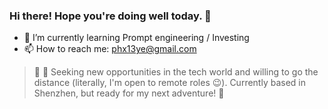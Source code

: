 ### Hi there! Hope you're doing well today. 👋

- 🌱 I’m currently learning Prompt engineering / Investing
- 📫 How to reach me: [phx13ye@gmail.com](mailto:phx13ye@gmail.com)

> 💼 👀 Seeking new opportunities in the tech world and willing to go the distance (literally, I'm open to remote roles 😉). Currently based in Shenzhen, but ready for my next adventure! 🚀
<!--
**Alwayswithme/Alwayswithme** is a ✨ _special_ ✨ repository because its `README.md` (this file) appears on your GitHub profile.

Here are some ideas to get you started:

- 🔭 I’m currently working on ...
- 🌱 I’m currently learning ...
- 👯 I’m looking to collaborate on ...
- 🤔 I’m looking for help with ...
- 💬 Ask me about ...
- 📫 How to reach me: ...
- 😄 Pronouns: ...
- ⚡ Fun fact: ...
-->
